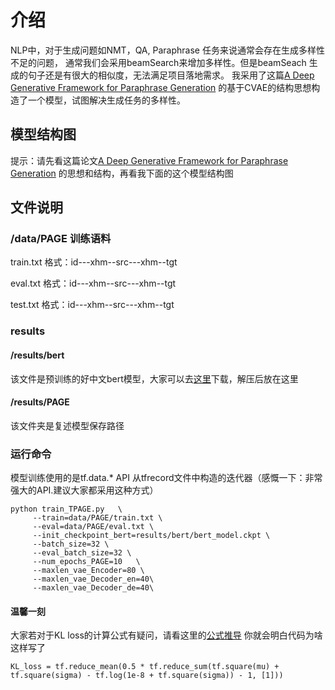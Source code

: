 # 介绍
NLP中，对于生成问题如NMT，QA, Paraphrase 任务来说通常会存在生成多样性不足的问题，
通常我们会采用beamSearch来增加多样性。但是beamSeach 生成的句子还是有很大的相似度，无法满足项目落地需求。
我采用了这篇[A Deep Generative Framework for Paraphrase Generation](chrome-extension://ikhdkkncnoglghljlkmcimlnlhkeamad/pdf-viewer/web/viewer.html?file=https%3A%2F%2Farxiv.org%2Fpdf%2F1709.05074.pdf)
的基于CVAE的结构思想构造了一个模型，试图解决生成任务的多样性。


## 模型结构图
提示：请先看这篇论文[A Deep Generative Framework for Paraphrase Generation](chrome-extension://ikhdkkncnoglghljlkmcimlnlhkeamad/pdf-viewer/web/viewer.html?file=https%3A%2F%2Farxiv.org%2Fpdf%2F1709.05074.pdf)
的思想和结构，再看我下面的这个模型结构图

## 文件说明
### /data/PAGE  训练语料
train.txt 格式：id---xhm--src---xhm--tgt

eval.txt 格式：id---xhm--src---xhm--tgt

test.txt 格式：id---xhm--src---xhm--tgt

### results
#### /results/bert
该文件是预训练的好中文bert模型，大家可以去[这里](https://storage.googleapis.com/bert_models/2018_11_03/chinese_L-12_H-768_A-12.zip)下载，解压后放在这里
#### /results/PAGE
该文件夹是复述模型保存路径



### 运行命令
模型训练使用的是tf.data.* API 从tfrecord文件中构造的迭代器（感慨一下：非常强大的API.建议大家都采用这种方式）

    python train_TPAGE.py   \
         --train=data/PAGE/train.txt \
         --eval=data/PAGE/eval.txt \
         --init_checkpoint_bert=results/bert/bert_model.ckpt \
         --batch_size=32 \
         --eval_batch_size=32 \
         --num_epochs_PAGE=10   \
         --maxlen_vae_Encoder=80 \
         --maxlen_vae_Decoder_en=40\
         --maxlen_vae_Decoder_de=40\
         
####  温馨一刻
大家若对于KL loss的计算公式有疑问，请看这里的[公式推导](https://blog.csdn.net/qq_32806793/article/details/95652645) 你就会明白代码为啥这样写了

    KL_loss = tf.reduce_mean(0.5 * tf.reduce_sum(tf.square(mu) + tf.square(sigma) - tf.log(1e-8 + tf.square(sigma)) - 1, [1]))
         